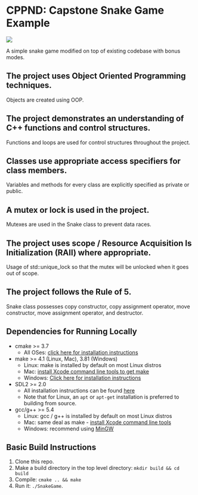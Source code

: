 # CPPND: Capstone Snake Game Example

<img src="snake_game.gif"/>

A simple snake game modified on top of existing codebase with bonus modes.

## The project uses Object Oriented Programming techniques.

Objects are created using OOP.

## The project demonstrates an understanding of C++ functions and control structures.

Functions and loops are used for control structures throughout the project.

## Classes use appropriate access specifiers for class members.

Variables and methods for every class are explicitly specified as private or public.

## A mutex or lock is used in the project.

Mutexes are used in the Snake class to prevent data races.

## The project uses scope / Resource Acquisition Is Initialization (RAII) where appropriate.

Usage of std::unique_lock so that the mutex will be unlocked when it goes out of scope.

## The project follows the Rule of 5.

Snake class possesses copy constructor, copy assignment operator, move constructor, move assignment operator, and destructor.


## Dependencies for Running Locally
* cmake >= 3.7
  * All OSes: [click here for installation instructions](https://cmake.org/install/)
* make >= 4.1 (Linux, Mac), 3.81 (Windows)
  * Linux: make is installed by default on most Linux distros
  * Mac: [install Xcode command line tools to get make](https://developer.apple.com/xcode/features/)
  * Windows: [Click here for installation instructions](http://gnuwin32.sourceforge.net/packages/make.htm)
* SDL2 >= 2.0
  * All installation instructions can be found [here](https://wiki.libsdl.org/Installation)
  * Note that for Linux, an `apt` or `apt-get` installation is preferred to building from source.
* gcc/g++ >= 5.4
  * Linux: gcc / g++ is installed by default on most Linux distros
  * Mac: same deal as make - [install Xcode command line tools](https://developer.apple.com/xcode/features/)
  * Windows: recommend using [MinGW](http://www.mingw.org/)

## Basic Build Instructions

1. Clone this repo.
2. Make a build directory in the top level directory: `mkdir build && cd build`
3. Compile: `cmake .. && make`
4. Run it: `./SnakeGame`.
